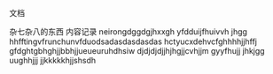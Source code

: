 <p>文档</p>
杂七杂八的东西
内容记录
neirongdggdgjhxxgh
yfdduijfhuivvh
jhgg
hhfftingvfrunchunvfduodsadasdasdasdas
hctyucxdehvcfghhhhjjhffj
gfdghtgbhghjjbbhjjueueuruhdhsiw
    djdjdjdjjhjhgjjcvhjjm
gyyfhujj
jhkjgg
uughhjjj
jjkkkkkhjjshsdh
